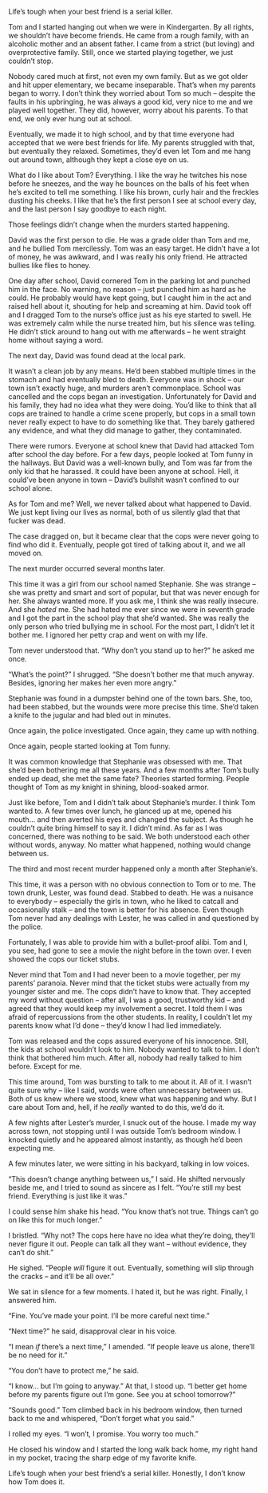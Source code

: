 Life’s tough when your best friend is a serial killer.

Tom and I started hanging out when we were in Kindergarten. By all rights, we shouldn’t have become friends. He came from a rough family, with an alcoholic mother and an absent father. I came from a strict (but loving) and overprotective family. Still, once we started playing together, we just couldn’t stop.

Nobody cared much at first, not even my own family. But as we got older and hit upper elementary, we became inseparable. That’s when my parents began to worry. I don’t think they worried about Tom so much – despite the faults in his upbringing, he was always a good kid, very nice to me and we played well together. They did, however, worry about his parents. To that end, we only ever hung out at school.

Eventually, we made it to high school, and by that time everyone had accepted that we were best friends for life. My parents struggled with that, but eventually they relaxed. Sometimes, they’d even let Tom and me hang out around town, although they kept a close eye on us.

What do I like about Tom? Everything. I like the way he twitches his nose before he sneezes, and the way he bounces on the balls of his feet when he’s excited to tell me something. I like his brown, curly hair and the freckles dusting his cheeks. I like that he’s the first person I see at school every day, and the last person I say goodbye to each night.

Those feelings didn’t change when the murders started happening.

David was the first person to die. He was a grade older than Tom and me, and he bullied Tom mercilessly. Tom was an easy target. He didn’t have a lot of money, he was awkward, and I was really his only friend. He attracted bullies like flies to honey.

One day after school, David cornered Tom in the parking lot and punched him in the face. No warning, no reason – just punched him as hard as he could. He probably would have kept going, but I caught him in the act and raised hell about it, shouting for help and screaming at him. David took off and I dragged Tom to the nurse’s office just as his eye started to swell. He was extremely calm while the nurse treated him, but his silence was telling. He didn’t stick around to hang out with me afterwards – he went straight home without saying a word.

The next day, David was found dead at the local park.

It wasn’t a clean job by any means. He’d been stabbed multiple times in the stomach and had eventually bled to death. Everyone was in shock – our town isn’t exactly huge, and murders aren’t commonplace. School was cancelled and the cops began an investigation. Unfortunately for David and his family, they had no idea what they were doing. You’d like to think that all cops are trained to handle a crime scene properly, but cops in a small town never really expect to have to do something like that. They barely gathered any evidence, and what they did manage to gather, they contaminated.

There were rumors. Everyone at school knew that David had attacked Tom after school the day before. For a few days, people looked at Tom funny in the hallways. But David was a well-known bully, and Tom was far from the only kid that he harassed. It could have been anyone at school. Hell, it could’ve been anyone in town – David’s bullshit wasn’t confined to our school alone.

As for Tom and me? Well, we never talked about what happened to David. We just kept living our lives as normal, both of us silently glad that that fucker was dead.

The case dragged on, but it became clear that the cops were never going to find who did it. Eventually, people got tired of talking about it, and we all moved on.

The next murder occurred several months later.

This time it was a girl from our school named Stephanie. She was strange – she was pretty and smart and sort of popular, but that was never enough for her. She always wanted more. If you ask me, I think she was really insecure. And she *hated* me. She had hated me ever since we were in seventh grade and I got the part in the school play that she’d wanted. She was really the only person who tried bullying me in school. For the most part, I didn’t let it bother me. I ignored her petty crap and went on with my life.

Tom never understood that. “Why don’t you stand up to her?” he asked me once.

“What’s the point?” I shrugged. “She doesn’t bother me that much anyway. Besides, ignoring her makes her even more angry.”

Stephanie was found in a dumpster behind one of the town bars. She, too, had been stabbed, but the wounds were more precise this time. She’d taken a knife to the jugular and had bled out in minutes.

Once again, the police investigated. Once again, they came up with nothing.

Once again, people started looking at Tom funny.

It was common knowledge that Stephanie was obsessed with me. That she’d been bothering me all these years. And a few months after Tom’s bully ended up dead, she met the same fate? Theories started forming. People thought of Tom as my knight in shining, blood-soaked armor.

Just like before, Tom and I didn’t talk about Stephanie’s murder. I think Tom wanted to. A few times over lunch, he glanced up at me, opened his mouth… and then averted his eyes and changed the subject. As though he couldn’t quite bring himself to say it. I didn’t mind. As far as I was concerned, there was nothing to be said. We both understood each other without words, anyway. No matter what happened, nothing would change between us.

The third and most recent murder happened only a month after Stephanie’s.

This time, it was a person with no obvious connection to Tom or to me. The town drunk, Lester, was found dead. Stabbed to death. He was a nuisance to everybody – especially the girls in town, who he liked to catcall and occasionally stalk – and the town is better for his absence. Even though Tom never had any dealings with Lester, he was called in and questioned by the police.

Fortunately, I was able to provide him with a bullet-proof alibi. Tom and I, you see, had gone to see a movie the night before in the town over. I even showed the cops our ticket stubs.

Never mind that Tom and I had never been to a movie together, per my parents’ paranoia. Never mind that the ticket stubs were actually from my younger sister and me. The cops didn’t have to know that. They accepted my word without question – after all, I was a good, trustworthy kid – and agreed that they would keep my involvement a secret. I told them I was afraid of repercussions from the other students. In reality, I couldn’t let my parents know what I’d done – they’d know I had lied immediately.

Tom was released and the cops assured everyone of his innocence. Still, the kids at school wouldn’t look to him. Nobody wanted to talk to him. I don’t think that bothered him much. After all, nobody had really talked to him before. Except for me.

This time around, Tom was bursting to talk to me about it. All of it. I wasn’t quite sure why – like I said, words were often unnecessary between us. Both of us knew where we stood, knew what was happening and why. But I care about Tom and, hell, if he *really* wanted to do this, we’d do it.

A few nights after Lester’s murder, I snuck out of the house. I made my way across town, not stopping until I was outside Tom’s bedroom window. I knocked quietly and he appeared almost instantly, as though he’d been expecting me.

A few minutes later, we were sitting in his backyard, talking in low voices.

“This doesn’t change anything between us,” I said. He shifted nervously beside me, and I tried to sound as sincere as I felt. “You’re still my best friend. Everything is just like it was.”

I could sense him shake his head. “You know that’s not true. Things can’t go on like this for much longer.”

I bristled. “Why not? The cops here have no idea what they’re doing, they’ll never figure it out. People can talk all they want – without evidence, they can’t do shit.”

He sighed. “People *will* figure it out. Eventually, something will slip through the cracks – and it’ll be all over.”

We sat in silence for a few moments. I hated it, but he was right. Finally, I answered him.

“Fine. You’ve made your point. I’ll be more careful next time.”

“Next time?” he said, disapproval clear in his voice.

“I mean *if* there’s a next time,” I amended. “If people leave us alone, there’ll be no need for it.”

“You don’t have to protect me,” he said.

“I know… but I’m going to anyway.” At that, I stood up. “I better get home before my parents figure out I’m gone. See you at school tomorrow?”

“Sounds good.” Tom climbed back in his bedroom window, then turned back to me and whispered, “Don’t forget what you said.”

I rolled my eyes. “I won’t, I promise. You worry too much.”

He closed his window and I started the long walk back home, my right hand in my pocket, tracing the sharp edge of my favorite knife.

Life’s tough when your best friend’s a serial killer. Honestly, I don’t know how Tom does it.
